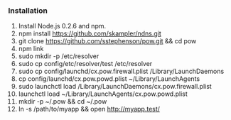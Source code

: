 ### Installation

1. Install Node.js 0.2.6 and npm.
2. npm install https://github.com/skampler/ndns.git
3. git clone https://github.com/sstephenson/pow.git && cd pow
4. npm link
5. sudo mkdir -p /etc/resolver
6. sudo cp config/etc/resolver/test /etc/resolver
7. sudo cp config/launchd/cx.pow.firewall.plist /Library/LaunchDaemons
8. cp config/launchd/cx.pow.powd.plist ~/Library/LaunchAgents
9. sudo launchctl load /Library/LaunchDaemons/cx.pow.firewall.plist
10. launchctl load ~/Library/LaunchAgents/cx.pow.powd.plist
11. mkdir -p ~/.pow && cd ~/.pow
12. ln -s /path/to/myapp && open http://myapp.test/

